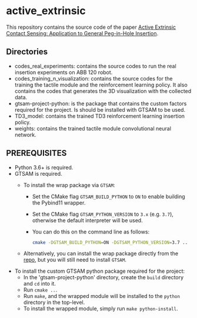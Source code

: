 # active_extrinsic

This repository contains the source code of the paper [Active Extrinsic Contact Sensing: Application to General Peg-in-Hole Insertion](https://ieeexplore.ieee.org/document/9812017).

## Directories

- codes_real_experiments: contains the source codes to run the real insertion experiments on ABB 120 robot.
- codes_training_n_visualization: contains the source codes for the training the tactile module and the reinforcement learning policy. It also contains the codes that generates the 3D visualization with the collected data.
- gtsam-project-python: is the package that contains the custom factors required for the project. Is should be installed with GTSAM to be used.
- TD3_model: contains the trained TD3 reinforcement learning insertion policy.
- weights: contains the trained tactile module convolutional neural network.

## PREREQUISITES

- Python 3.6+ is required.
- GTSAM is required.
  - To install the wrap package via `GTSAM`:

    - Set the CMake flag `GTSAM_BUILD_PYTHON` to `ON` to enable building the Pybind11 wrapper.
    - Set the CMake flag `GTSAM_PYTHON_VERSION` to `3.x` (e.g. `3.7`), otherwise the default interpreter will be used.
    - You can do this on the command line as follows:

      ```sh
      cmake -DGTSAM_BUILD_PYTHON=ON -DGTSAM_PYTHON_VERSION=3.7 ..
      ```
  - Alternatively, you can install the wrap package directly from the [repo](https://github.com/borglab/wrap), but you will still need to install `GTSAM`.
- To install the custom GTSAM python package required for the project:
  - In the 'gtsam-project-python' directory, create the `build` directory and `cd` into it.
  - Run `cmake ..`.
  - Run `make`, and the wrapped module will be installed to the `python` directory in the top-level.
  - To install the wrapped module, simply run `make python-install`.
